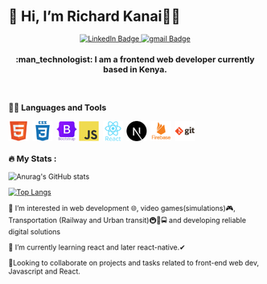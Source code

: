 
<h1 id="header"> 👋 Hi, I’m Richard Kanai🙋‍♂️</h1>
<div id="badges"  align="center">
  <a href="https://www.linkedin.com/in/richardkanai001/">
    <img src="https://img.shields.io/badge/LinkedIn-blue?style=for-the-badge&logo=linkedin&logoColor=white"  alt="LinkedIn Badge"/>
  </a>
  <a href="mailto: richardkanainjeri@gmail.com">
    <img src="https://img.shields.io/badge/gmail-red?style=for-the-badge&logo=gmail&logoColor=white"  alt="gmail Badge"/>
  </a>
</div>

<div align="center">
  <h3>:man_technologist: I am a frontend web developer currently based in Kenya.</h3>
<img src="https://komarev.com/ghpvc/?username=richardkanai123&style=flat-square&color=blue" alt=""/>
 </div>
  
### 👷‍♂️ Languages and Tools
 <div align="center green ">
  <img src="https://github.com/devicons/devicon/blob/master/icons/html5/html5-original.svg" title="HTML5" alt="HTML" width="40" height="40"/>&nbsp;
  <img src="https://github.com/devicons/devicon/blob/master/icons/css3/css3-plain-wordmark.svg"  title="CSS3" alt="CSS" width="40" height="40"/>&nbsp;
  <img src="https://github.com/devicons/devicon/blob/master/icons/bootstrap/bootstrap-original-wordmark.svg" title="bootstrap" **alt="bootstrap" width="40"       height="40"/> 
  <img src="https://github.com/devicons/devicon/blob/master/icons/javascript/javascript-original.svg" title="JavaScript" alt="JavaScript" width="40" height="40"/>&nbsp;
   <img src="https://github.com/devicons/devicon/blob/master/icons/react/react-original-wordmark.svg" title="React" alt="React" width="40" height="40"/>&nbsp;
  <img src="https://github.com/devicons/devicon/blob/master/icons/nextjs/nextjs-original.svg" title="nextjs" alt="nextjs" width="40" height="40"/>&nbsp;
  <img src="https://github.com/devicons/devicon/blob/master/icons/firebase/firebase-plain-wordmark.svg" title="Firebase" alt="Firebase" width="40" height="40"/>&nbsp;
  <img src="https://github.com/devicons/devicon/blob/master/icons/git/git-original-wordmark.svg" title="Git" **alt="Git" width="40" height="40"/>
</div>
  
  ### :fire: My Stats :
  ![Anurag's GitHub stats](https://github-readme-stats.vercel.app/api?username=richardkanai123&show_icons=true&theme=dark)
  
  [![Top Langs](https://github-readme-stats.vercel.app/api/top-langs/?username=richardkanai123&layout=compact&theme=vision-friendly-dark)](https://github.com/anuraghazra/github-readme-stats)
<p>👀 I’m interested in web development 🌐, video games(simulations)🎮, Transportation (Railway and Urban transit)🚇🚐🚍  and developing reliable digital solutions</p>
<p>🌱 I’m currently learning react and later react-native.✔</p>
<p>💞️Looking to collaborate on projects and tasks related to front-end web dev, Javascript and React.</p>


<!---
richardkanai123/richardkanai123 is a ✨ special ✨ repository because its `README.md` (this file) appears on your GitHub profile.
You can click the Preview link to take a look at your changes.
--->
